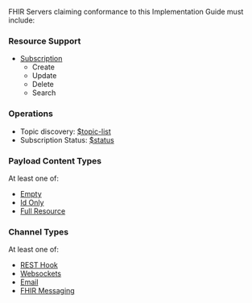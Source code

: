 
FHIR Servers claiming conformance to this Implementation Guide must include:

### Resource Support

* [Subscription](http://hl7.org/fhir/subscription.html)
  * Create
  * Update
  * Delete
  * Search

### Operations

* Topic discovery: [$topic-list](OperationDefinition-Backport-subscriptiontopic-list.html)
* Subscription Status: [$status](OperationDefinition-Backport-subscription-status.html)

### Payload Content Types

At least one of:
* [Empty](payloads.html#empty)
* [Id Only](payloads.html#id-only)
* [Full Resource](payloads.html#full-resource)

### Channel Types

At least one of:
* [REST Hook](channels.html#rest-hook)
* [Websockets](channels.html#websockets)
* [Email](channels.html#email)
* [FHIR Messaging](channels.html#fhir-messaging)
